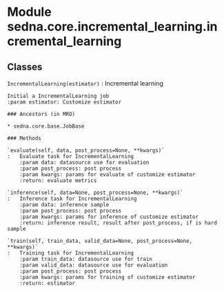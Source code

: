 Module sedna.core.incremental_learning.incremental_learning
===========================================================

Classes
-------

`IncrementalLearning(estimator)`
:   Incremental learning
    
    Initial a IncrementalLearning job
    :param estimator: Customize estimator

    ### Ancestors (in MRO)

    * sedna.core.base.JobBase

    ### Methods

    `evaluate(self, data, post_process=None, **kwargs)`
    :   Evaluate task for IncrementalLearning
        :param data: datasource use for evaluation
        :param post_process: post process
        :param kwargs: params for evaluate of customize estimator
        :return: evaluate metrics

    `inference(self, data=None, post_process=None, **kwargs)`
    :   Inference task for IncrementalLearning
        :param data: inference sample
        :param post_process: post process
        :param kwargs: params for inference of customize estimator
        :return: inference result, result after post_process, if is hard sample

    `train(self, train_data, valid_data=None, post_process=None, **kwargs)`
    :   Training task for IncrementalLearning
        :param train_data: datasource use for train
        :param valid_data: datasource use for evaluation
        :param post_process: post process
        :param kwargs: params for training of customize estimator
        :return: estimator